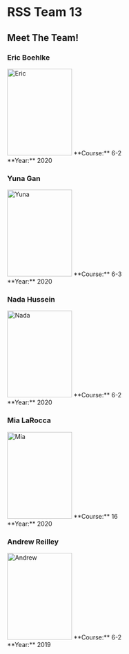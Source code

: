 # RSS Team 13

## Meet The Team!

### Eric Boehlke
<img src="https://drive.google.com/uc?export=view&id=1zHgYd1Cu5A9lYqZvU-M3umE_TS851uiB" alt="Eric" height="200" width="150">
**Course:** 6-2
<br>
**Year:** 2020

### Yuna Gan
<img src="https://drive.google.com/uc?export=view&id=12f5LioGw4vNExfYozHTHZbiuAkTZoz0v" alt="Yuna" height="200" width="150">
**Course:** 6-3
<br>
**Year:** 2020

### Nada Hussein
<img src="https://drive.google.com/uc?export=view&id=1Hj7_pHrafliZA2RStTCo9KAMGFc6WUnG" alt="Nada" height="200" width="150">
**Course:** 6-2
<br>
**Year:** 2020

### Mia LaRocca
<img src="https://drive.google.com/uc?export=view&id=1IS6WAVeytnXESOZVFqu0P_aEtFHFLdt1" alt="Mia" height="200" width="150">
**Course:** 16
<br>
**Year:** 2020

### Andrew Reilley
<img src="https://drive.google.com/uc?export=view&id=1OHYAbxKBRf0JzH6WcKUTVxda-Y2fEkdi" alt="Andrew" height="200" width="150">
**Course:** 6-2
<br>
**Year:** 2019